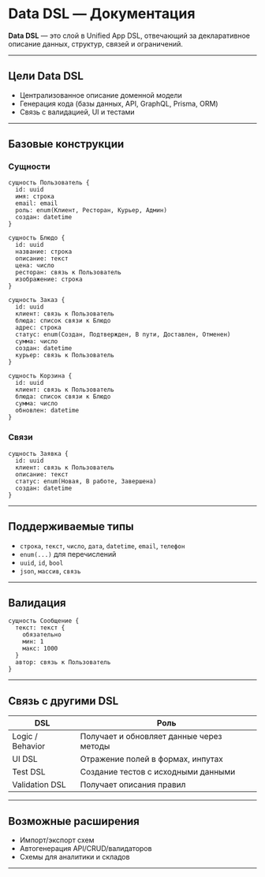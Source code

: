 # Data DSL — Документация

**Data DSL** — это слой в Unified App DSL, отвечающий за декларативное описание данных, структур, связей и ограничений.

---

## Цели Data DSL

* Централизованное описание доменной модели
* Генерация кода (базы данных, API, GraphQL, Prisma, ORM)
* Связь с валидацией, UI и тестами

---

## Базовые конструкции

### Сущности

```dsl
сущность Пользователь {
  id: uuid
  имя: строка
  email: email
  роль: enum(Клиент, Ресторан, Курьер, Админ)
  создан: datetime
}

сущность Блюдо {
  id: uuid
  название: строка
  описание: текст
  цена: число
  ресторан: связь к Пользователь
  изображение: строка
}

сущность Заказ {
  id: uuid
  клиент: связь к Пользователь
  блюда: список связи к Блюдо
  адрес: строка
  статус: enum(Создан, Подтвержден, В пути, Доставлен, Отменен)
  сумма: число
  создан: datetime
  курьер: связь к Пользователь
}

сущность Корзина {
  id: uuid
  клиент: связь к Пользователь
  блюда: список связи к Блюдо
  сумма: число
  обновлен: datetime
}
```

### Связи

```dsl
сущность Заявка {
  id: uuid
  клиент: связь к Пользователь
  описание: текст
  статус: enum(Новая, В работе, Завершена)
  создан: datetime
}
```

---

## Поддерживаемые типы

* `строка`, `текст`, `число`, `дата`, `datetime`, `email`, `телефон`
* `enum(...)` для перечислений
* `uuid`, `id`, `bool`
* `json`, `массив`, `связь`

---

## Валидация

```dsl
сущность Сообщение {
  текст: текст {
    обязательно
    мин: 1
    макс: 1000
  }
  автор: связь к Пользователь
}
```

---

## Связь с другими DSL

| DSL              | Роль                                     |
| ---------------- | ---------------------------------------- |
| Logic / Behavior | Получает и обновляет данные через методы |
| UI DSL           | Отражение полей в формах, инпутах        |
| Test DSL         | Создание тестов с исходными данными      |
| Validation DSL   | Получает описания правил                 |

---

## Возможные расширения

* Импорт/экспорт схем
* Автогенерация API/CRUD/валидаторов
* Схемы для аналитики и складов

---
